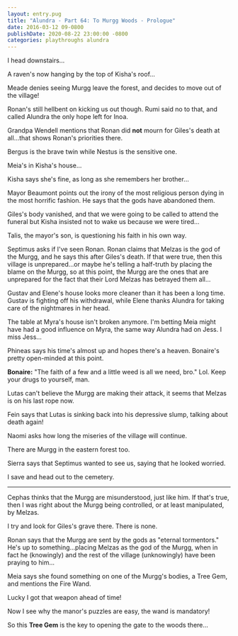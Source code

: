 ```yaml
---
layout: entry.pug
title: "Alundra - Part 64: To Murgg Woods - Prologue"
date: 2016-03-12 09-0800
publishDate: 2020-08-22 23:00:00 -0800
categories: playthroughs alundra
---
```


I head downstairs...

A raven's now hanging by the top of Kisha's roof...

Meade denies seeing Murgg leave the forest, and decides to move out of the village!

Ronan's still hellbent on kicking us out though. Rumi said no to that, and called Alundra the only hope left for Inoa.

Grandpa Wendell mentions that Ronan did <strong>not</strong> mourn for Giles's death at all...that shows Ronan's priorities there.

Bergus is the brave twin while Nestus is the sensitive one.

Meia's in Kisha's house...

Kisha says she's fine, as long as she remembers her brother...

Mayor Beaumont points out the irony of the most religious person dying in the most horrific fashion. He says that the gods have abandoned them. 

Giles's body vanished, and that we were going to be called to attend the funeral but Kisha insisted not to wake us because we were tired...

Talis, the mayor's son, is questioning his faith in his own way.

Septimus asks if I've seen Ronan. Ronan claims that Melzas is the god of the Murgg, and he says this after Giles's death. If that were true, then this village is unprepared...or maybe he's telling a half-truth by placing the blame on the Murgg, so at this point, the Murgg are the ones that are unprepared for the fact that their Lord Melzas has betrayed them all...

Gustav and Elene's house looks more cleaner than it has been a long time. Gustav is fighting off his withdrawal, while Elene thanks Alundra for taking care of the nightmares in her head.

The table at Myra's house isn't broken anymore. I'm betting Meia might have had a good influence on Myra, the same way Alundra had on Jess. I miss Jess...

Phineas says his time's almost up and hopes there's a heaven. Bonaire's pretty open-minded at this point.

<strong>Bonaire:</strong> "The faith of a few and a little weed is all we need, bro." Lol. Keep your drugs to yourself, man.

Lutas can't believe the Murgg are making their attack, it seems that Melzas is on his last rope now.

Fein says that Lutas is sinking back into his depressive slump, talking about death again!

Naomi asks how long the miseries of the village will continue.

There are Murgg in the eastern forest too.

Sierra says that Septimus wanted to see us, saying that he looked worried.

I save and head out to the cemetery.

<a name="2"></a>

---

Cephas thinks that the Murgg are misunderstood, just like him. If that's true, then I was right about the Murgg being controlled, or at least manipulated, by Melzas.

I try and look for Giles's grave there. There is none.

Ronan says that the Murgg are sent by the gods as "eternal tormentors." He's up to something...placing Melzas as the god of the Murgg, when in fact he (knowingly) and the rest of the village (unknowingly) have been praying to him...

Meia says she found something on one of the Murgg's bodies, a Tree Gem, and mentions the Fire Wand.

Lucky I got that weapon ahead of time!

Now I see why the manor's puzzles are easy, the wand is mandatory!

So this <strong>Tree Gem</strong> is the key to opening the gate to the woods there...